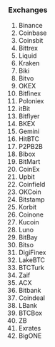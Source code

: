 ### Exchanges

1. Binance
2. Coinbase
3. Coinsbit
4. Bittrex
6. Liquid
7. Kraken
8. Biki
9. Bitvo
11. OKEX
12. Bitfinex
13. Poloniex
14. itBit
15. Bitflyer
16. ВКЕХ
17. Gemini
19. HitBTC
20. P2PB2B
21. Bibox
22. BitMart
23. CoinEx
25. Upbit
27. Coinfield
28. OKCoin
29. Bitstamp
30. Korbit
31. Coinone
33. Kucoin
34. Luno
35. BitBay
36. Bitso
37. DigiFinex
38. LakeBTC
39. BTCTurk
41. Zaif
42. ACX
43. Bitbank
44. Coindeal
45. LBank
46. BTCBox
47. ZB
48. Exrates
50. BigONE

